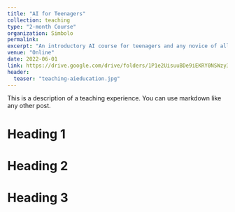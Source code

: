 ```yaml
---
title: "AI for Teenagers"
collection: teaching
type: "2-month Course"
organization: Simbolo
permalink:
excerpt: "An introductory AI course for teenagers and any novice of all ages alike. It starts off by exploring some subfields of AI before deep diving into machine learning, where you will learn three major types of learning and some of their algorithms. After that, it will give students a sense of the working of artificial neural networks and exposure to some phenomena of AI in society."
venue: "Online"
date: 2022-06-01
link: https://drive.google.com/drive/folders/1P1e2UisuuBDe9iEKRY0NSWzy35kTCmlR?usp=sharing
header:
  teaser: "teaching-aieducation.jpg"
---
```


<!-- ---
title: "PlayMaths"
collection: projects
permalink:
excerpt: "A playground where you can interact with widgets to solidify your mathematical understanding"
githuburl: "https://github.com/kyaw-yethu/playmath"
demourl: "https://playmath.streamlit.app/"
header:
  teaser: "project-playmaths.png"
--- -->

This is a description of a teaching experience. You can use markdown like any other post.

# Heading 1

# Heading 2

# Heading 3
